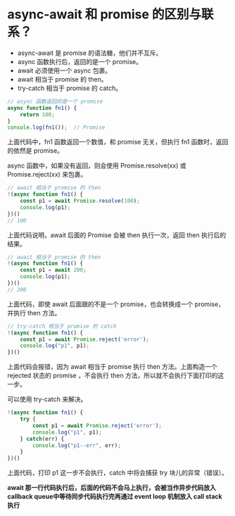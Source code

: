 # async-await 和 promise 的区别与联系？

- async-await 是 promise 的语法糖，他们并不互斥。
- async 函数执行后，返回的是一个 promise。
- await 必须使用一个 async 包裹。
- await 相当于 promise 的 then。
- try-catch 相当于 promise 的 catch。

```javascript
// async 函数返回的是一个 promise
async function fn1() {
    return 100;
}
console.log(fn1());  // Promise
```

上面代码中，fn1 函数返回一个数值，和 promise 无关，但执行 fn1 函数时，返回的依然是 promise。

async 函数中，如果没有返回，则会使用 Promise.resolve(xx) 或 Promise.reject(xx) 来包裹。

```javascript
// await 相当于 promise 的 then
!(async function fn1() {
    const p1 = await Promise.resolve(100);
    console.log(p1);
})()
// 100
```

上面代码说明，await 后面的 Promise 会被 then 执行一次，返回 then 执行后的结果。

```javascript
// await 相当于 promise 的 then
!(async function fn1() {
    const p1 = await 200;
    console.log(p1);
})()
// 200
```

上面代码，即使 await 后面跟的不是一个 promise，也会转换成一个 promise，并执行 then 方法。

```javascript
// try-catch 相当于 promise 的 catch
!(async function fn1() {
    const p1 = await Promise.reject('error');
    console.log("p1", p1);
})()
```

上面代码会报错，因为 await 相当于 promise 执行 then 方法。上面构造一个 rejected 状态的 promise ，不会执行 then 方法，所以就不会执行下面打印的这一步。

可以使用 try-catch 来解决。

```javascript
!(async function fn1() {
    try {
        const p1 = await Promise.reject('error');
        console.log("p1", p1);
    } catch(err) {
        console.log("p1--err", err);
    }
})()
```

上面代码，打印 p1 这一步不会执行，catch 中将会捕获 try 块儿的异常（错误）。

**await 那一行代码执行后，后面的代码不会马上执行，会被当作异步代码放入 callback queue中等待同步代码执行完再通过 event loop 机制放入 call stack 执行**